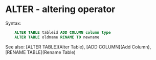 # ALTER - altering operator

Syntax:
```sql
    ALTER TABLE tableid ADD COLUMN column type
    ALTER TABLE oldname RENAME TO newname
```

See also: [ALTER TABLE](Alter Table), [ADD COLUMN](Add Column), [RENAME TABLE](Rename Table)